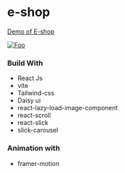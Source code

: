 # e-shop

<a href="https://e-shop-vert.vercel.app/" target="_blank">Demo of E-shop</a> 


<a href="https://e-shop-vert.vercel.app/" target="_blank">![Foo](https://res.cloudinary.com/nyominkhat/image/upload/v1679080632/Screenshot_2023-03-18_014621_mt3537.png)</a>


### Build With

- React Js
- vite
- Tailwind-css
- Daisy ui
- react-lazy-load-image-component
- react-scroll
- react-slick
- slick-carousel

### Animation with

- framer-motion
